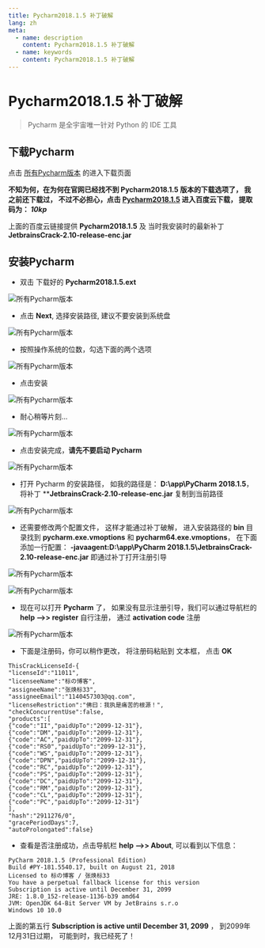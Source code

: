 ```yaml
---
title: Pycharm2018.1.5 补丁破解
lang: zh
meta:
  - name: description
    content: Pycharm2018.1.5 补丁破解
  - name: keywords
    content: Pycharm2018.1.5 补丁破解
---
```


# Pycharm2018.1.5 补丁破解

> Pycharm 是全宇宙唯一针对 Python 的 IDE 工具  

## 下载Pycharm

点击 [所有Pycharm版本](https://www.jetbrains.com/pycharm/download/previous.html "Pycharm") 的进入下载页面   

**不知为何，在为何在官网已经找不到 Pycharm2018.1.5 版本的下载选项了， 我之前还下载过， 不过不必担心，点击 [Pycharm2018.1.5](https://pan.baidu.com/s/1xLISxvMwkCbrM-YP8GXplg "百度云") 进入百度云下载， 提取码为： _10kp_**  

上面的百度云链接提供 **Pycharm2018.1.5** 及 当时我安装时的最新补丁 **JetbrainsCrack-2.10-release-enc.jar**   


## 安装Pycharm

* 双击 下载好的 **Pycharm2018.1.5.ext**  

![所有Pycharm版本](https://upload-images.jianshu.io/upload_images/12493822-532012134f1082f4.jpg?imageMogr2/auto-orient/strip%7CimageView2/2/w/498/format/webp "Pycharm")  
<!-- ![所有Pycharm版本](/readme-blog/Python/Pycharm/ "Pycharm")   -->

* 点击 **Next**, 选择安装路径, 建议不要安装到系统盘

![所有Pycharm版本](https://upload-images.jianshu.io/upload_images/12493822-0f58d5d1f70a79eb.jpg?imageMogr2/auto-orient/strip%7CimageView2/2/w/497/format/webp "Pycharm")  

* 按照操作系统的位数，勾选下面的两个选项    

![所有Pycharm版本](https://upload-images.jianshu.io/upload_images/12493822-2cc05ff82be9dc51.jpg?imageMogr2/auto-orient/strip%7CimageView2/2/w/498/format/webp "Pycharm")  

* 点击安装    

![所有Pycharm版本](https://upload-images.jianshu.io/upload_images/12493822-33f16fb1a462ee26.jpg?imageMogr2/auto-orient/strip%7CimageView2/2/w/498/format/webp "Pycharm")  

* 耐心稍等片刻...    

![所有Pycharm版本](https://upload-images.jianshu.io/upload_images/12493822-1c0347b61af4fc56.jpg?imageMogr2/auto-orient/strip%7CimageView2/2/w/498/format/webp "Pycharm")  

* 点击安装完成，**请先不要启动 Pycharm**

![所有Pycharm版本](https://upload-images.jianshu.io/upload_images/12493822-f534b9efcf5a9288.jpg?imageMogr2/auto-orient/strip%7CimageView2/2/w/497/format/webp "Pycharm")  

* 打开 Pycharm 的安装路径， 如我的路径是： **D:\app\PyCharm 2018.1.5**， 将补丁 ****JetbrainsCrack-2.10-release-enc.jar**  复制到当前路径

![所有Pycharm版本](https://upload-images.jianshu.io/upload_images/12493822-2e6b5158023e0ed0.jpg?imageMogr2/auto-orient/strip%7CimageView2/2/w/705/format/webp "Pycharm")  

* 还需要修改两个配置文件， 这样才能通过补丁破解， 进入安装路径的 **bin** 目录找到 **pycharm.exe.vmoptions** 和 **pycharm64.exe.vmoptions**， 在下面添加一行配置： **-javaagent:D:\app\PyCharm 2018.1.5\JetbrainsCrack-2.10-release-enc.jar** 即通过补丁打开注册引导

![所有Pycharm版本](https://upload-images.jianshu.io/upload_images/12493822-dae369d255b4c6f1.jpg?imageMogr2/auto-orient/strip%7CimageView2/2/w/684/format/webp "Pycharm")  

![所有Pycharm版本](https://upload-images.jianshu.io/upload_images/12493822-28da3c8689158ccc.jpg?imageMogr2/auto-orient/strip%7CimageView2/2/w/653/format/webp "Pycharm")  

* 现在可以打开 **Pycharm** 了， 如果没有显示注册引导，我们可以通过导航栏的 **help ——>> register** 自行注册， 通过 **activation code** 注册  

![所有Pycharm版本](https://upload-images.jianshu.io/upload_images/12493822-f8abde2772311c04.jpg?imageMogr2/auto-orient/strip%7CimageView2/2/w/945/format/webp "Pycharm")  

* 下面是注册码，你可以稍作更改， 将注册码粘贴到 文本框， 点击 **OK**

```
ThisCrackLicenseId-{
"licenseId":"11011",
"licenseeName":"标の博客",
"assigneeName":"张焕标33",
"assigneeEmail":"1140457303@qq.com",
"licenseRestriction":"佛曰：我执是痛苦的根源！",
"checkConcurrentUse":false,
"products":[
{"code":"II","paidUpTo":"2099-12-31"},
{"code":"DM","paidUpTo":"2099-12-31"},
{"code":"AC","paidUpTo":"2099-12-31"},
{"code":"RS0","paidUpTo":"2099-12-31"},
{"code":"WS","paidUpTo":"2099-12-31"},
{"code":"DPN","paidUpTo":"2099-12-31"},
{"code":"RC","paidUpTo":"2099-12-31"},
{"code":"PS","paidUpTo":"2099-12-31"},
{"code":"DC","paidUpTo":"2099-12-31"},
{"code":"RM","paidUpTo":"2099-12-31"},
{"code":"CL","paidUpTo":"2099-12-31"},
{"code":"PC","paidUpTo":"2099-12-31"}
],
"hash":"2911276/0",
"gracePeriodDays":7,
"autoProlongated":false}
```

* 查看是否注册成功，点击导航栏 **help ——>> About**, 可以看到以下信息：

```
PyCharm 2018.1.5 (Professional Edition)
Build #PY-181.5540.17, built on August 21, 2018
Licensed to 标の博客 / 张焕标33
You have a perpetual fallback license for this version
Subscription is active until December 31, 2099
JRE: 1.8.0_152-release-1136-b39 amd64
JVM: OpenJDK 64-Bit Server VM by JetBrains s.r.o
Windows 10 10.0
```

上面的第五行 **Subscription is active until December 31, 2099** ， 到2099年12月31日过期， 可能到时，我已经死了！  


<Valine></Valine>
